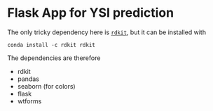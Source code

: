 # Flask App for YSI prediction


The only tricky dependency here is [`rdkit`](http://www.rdkit.org/docs/Install.html), but it can be installed with 
```
conda install -c rdkit rdkit
```


The dependencies are therefore
* rdkit
* pandas
* seaborn (for colors)
* flask
* wtforms
